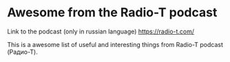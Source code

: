 # Awesome from the Radio-T podcast

Link to the podcast (only in russian language) https://radio-t.com/

This is a awesome list of useful and interesting things from Radio-T podcast (Радио-Т). 
